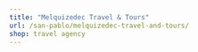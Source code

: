```yaml
---
title: "Melquizedec Travel & Tours"
url: /san-pablo/melquizedec-travel-and-tours/
shop: travel agency
---
```


